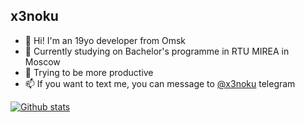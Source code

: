 ## x3noku
- 👋 Hi! I'm an 19yo developer from Omsk
- 🌱 Currently studying on Bachelor's programme in RTU MIREA in Moscow
- 👀 Trying to be more productive
- 📫 If you want to text me, you can message to [@x3noku](https://t.me/x3noku) telegram

[![Github stats](https://github-readme-stats.vercel.app/api?username=x3noku&show_icons=true&include_all_commits=true)](https://github.com/x3noku/github-readme-stats)
